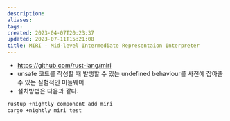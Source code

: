 ```yaml
---
description:
aliases: 
tags: 
created: 2023-04-07T20:23:37
updated: 2023-07-11T15:21:08
title: MIRI - Mid-level Intermediate Representaion Interpreter
---
```

- https://github.com/rust-lang/miri
- unsafe 코드를 작성할 때 발생할 수 있는 undefined behaviour를 사전에 잡아줄 수 있는 실험적인 미들웨어.
- 설치방법은 다음과 같다.
```bash
rustup +nightly component add miri
cargo +nightly miri test
```
